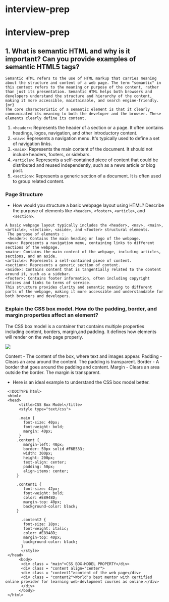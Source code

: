 # interview-prep
# interview-prep

## 1.	What is semantic HTML and why is it important? Can you provide examples of semantic HTML5 tags?
```
Semantic HTML refers to the use of HTML markup that carries meaning about the structure and content of a web page. The term "semantic" in this context refers to the meaning or purpose of the content, rather than just its presentation. Semantic HTML helps both browsers and developers understand the structure and hierarchy of the content, making it more accessible, maintainable, and search engine-friendly. {or}
The core characteristic of a semantic element is that it clearly communicated its meaning to both the developer and the browser. These elements clearly define its content. 

```
1. `<header>`: Represents the header of a section or a page. It often contains headings, logos, navigation, and other introductory content.
2. `<nav>`: Represents a navigation menu. It's typically used to define a set of navigation links.
3. `<main>`: Represents the main content of the document. It should not include headers, footers, or sidebars.
4. `<article>`: Represents a self-contained piece of content that could be distributed and reused independently, such as a news article or blog post.
5. `<section>`: Represents a generic section of a document. It is often used to group related content.

### Page Structure

- How would you structure a basic webpage layout using HTML? Describe the purpose of elements like `<header>`, `<footer>`, `<article>`, and `<section>`.

```
A basic webpage layout typically includes the <header>, <nav>, <main>, <article>, <section>, <aside>, and <footer> structural elements.
 The purpose of elements :
 <header>: Contains the main heading or logo of the webpage.
<nav>: Represents a navigation menu, containing links to different sections of the webpage.
<main>: Contains the main content of the webpage, including articles, sections, and an aside.
<article>: Represents a self-contained piece of content.
<section>: Represents a generic section of content.
<aside>: Contains content that is tangentially related to the content around it, such as a sidebar.
<footer>: Contains footer information, often including copyright notices and links to terms of service.
This structure provides clarity and semantic meaning to different parts of the webpage, making it more accessible and understandable for both browsers and developers.
```
###  Explain the CSS box model. How do the padding, border, and margin properties affect an element?

The CSS box model is a container that contains multiple properties including content, borders, margin,and padding. It defines how elements will render on the web page properly.

![](https://www.simplilearn.com/ice9/free_resources_article_thumb/CSS-Box-Model.png)


Content - The content of the box, where text and images appear.
Padding - Clears an area around the content. The padding is transparent.
Border - A border that goes around the padding and content.
Margin - Clears an area outside the border. The margin is transparent.

- Here is an ideal example to understand the CSS box model better.
 
```
 <!DOCTYPE html>
 <html>
 <head>
      <title>CSS Box Model</title>
      <style type="text/css">

      .main {
        font-size: 40px;
        font-weight: bold;
        margin: 40px;
      }
     .content {
        margin-left: 40px;
        border: 50px solid #F6B533;
        width: 300px;
        height: 200px;
        text-align: center;
        padding: 50px;
        align-items: center;
     }

     .content1 {
        font-size: 42px;
        font-weight: bold;
        color: #E8948D;
        margin-top: 40px;
        background-color: black;
     }

       .content2 {
        font-size: 18px;
        font-weight: italic;
        color: #E8948D;
        margin-top: 40px;
        background-color: black;
       }
       </style>
 </head>
      <body>
       <div class = "main">CSS BOX-MODEL PROPERTY</div>
       <div class = "content align="center">
       <div class = "content1">content of the web page</div>
       <div class = "content2">World's best mentor with certified online provider for learning web-devlopment courses as online.</div>
       </div>
      </body>
 </html>
```
